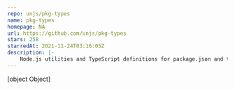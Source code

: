 ```yaml
---
repo: unjs/pkg-types
name: pkg-types
homepage: NA
url: https://github.com/unjs/pkg-types
stars: 258
starredAt: 2021-11-24T03:16:05Z
description: |-
    Node.js utilities and TypeScript definitions for package.json and tsconfig.json
---
```


[object Object]
